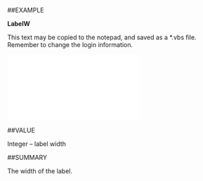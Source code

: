 
##EXAMPLE

**LabelW**

This text may be copied to the notepad, and saved as a *.vbs file. Remember to change the login information.

![](..\..\Examples\vbs\SOUdefField.LabelW.vbs.txt)


##VALUE

Integer – label width


##SUMMARY

The width of the label.


